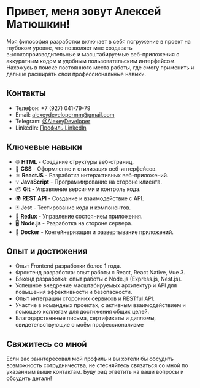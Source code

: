 <!-- Заголовок -->
<h1>Привет, меня зовут Алексей Матюшкин!</h1>

<!-- Описание о себе -->
<p>
  Моя философия разработки включает в себя погружение в проект на глубоком уровне, что позволяет мне создавать высокопроизводительные и масштабируемые веб-приложения с аккуратным кодом и удобным пользовательским интерфейсом. Нахожусь в поиске постоянного места работы, где смогу применить и дальше расширять свои профессиональные навыки.
</p>

<!-- Контакты -->
<h2>Контакты</h2>
<ul>
  <li>Телефон: +7 (927) 041-79-79</li>
  <li>Email: <a href="mailto:alexeydevelopermm@gmail.com">alexeydevelopermm@gmail.com</a></li>
  <li>Telegram: <a href="https://t.me/AlexeyDeveloper">@AlexeyDeveloper</a></li>
  <li>LinkedIn: <a href="https://www.linkedin.com/in/aleksei-matiushkin-dev/">Профиль LinkedIn</a></li>
</ul>

<!-- Ключевые навыки -->
<!-- Ключевые навыки -->
<h2>Ключевые навыки</h2>
<ul>
  <li>🌐 <strong>HTML</strong> - Создание структуры веб-страниц.</li>
  <li>🎨 <strong>CSS</strong> - Оформление и стилизация веб-интерфейсов.</li>
  <li>⚛️ <strong>ReactJS</strong> - Разработка интерактивных веб-приложений.</li>
  <li>💡 <strong>JavaScript</strong> - Программирование на стороне клиента.</li>
  <li>📦 <strong>Git</strong> - Управление версиями и контроль кода.</li>
  <li>🌍 <strong>REST API</strong> - Создание и взаимодействие с API.</li>
  <li>🃏 <strong>Jest</strong> - Тестирование кода и компонентов.</li>
  <li>🔄 <strong>Redux</strong> - Управление состоянием приложения.</li>
  <li>🖥️ <strong>Node.js</strong> - Разработка на стороне сервера.</li>
  <li>🐳 <strong>Docker</strong> - Контейнеризация и развертывание приложений.</li>
</ul>

<!-- Опыт и достижения -->
<h2>Опыт и достижения</h2>
<ul>
  <li>Опыт Frontend разработки более 1 года.</li>
  <li>Фронтенд разработка: опыт работы с React, React Native, Vue 3.</li>
  <li>Бэкенд разработка: опыт работы с Node.js (Express.js, Nest.js).</li>
  <li>Успешное внедрение масштабируемых архитектур и API для повышения эффективности и безопасности.</li>
  <li>Опыт интеграции сторонних сервисов и RESTful API.</li>
  <li>Участие в командных проектах, с активным взаимодействием и помощью коллегам для достижения общих целей.</li>
  <li>Благодарственные письма, сертификаты и дипломы, свидетельствующие о моём профессионализме</li>
</ul>
<!-- Связь -->
<h2>Свяжитесь со мной</h2>
<p>
  Если вас заинтересовал мой профиль и вы хотели бы обсудить возможность сотрудничества, не стесняйтесь связаться со мной по указанным выше контактам. Буду рад ответить на ваши вопросы и обсудить детали!
</p>
